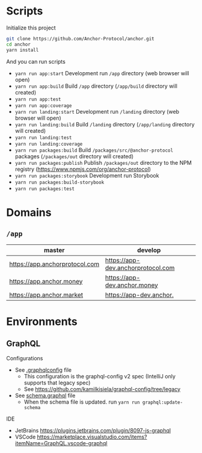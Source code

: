 # Scripts

Initialize this project

```sh
git clone https://github.com/Anchor-Protocol/anchor.git
cd anchor
yarn install
```

And you can run scripts

- `yarn run app:start` Development run `/app` directory (web browser will open)
- `yarn run app:build` Build `/app` directory (`/app/build` directory will created)
- `yarn run app:test`
- `yarn run app:coverage`
- `yarn run landing:start` Development run `/landing` directory (web browser will open)
- `yarn run landing:build` Build `/landing` directory (`/app/landing` directory will created)
- `yarn run landing:test`
- `yarn run landing:coverage`
- `yarn run packages:build` Build `/packages/src/@anchor-protocol` packages (`/packages/out` directory will created)
- `yarn run packages:publish` Publish `/packages/out` directory to the NPM registry (<https://www.npmjs.com/org/anchor-protocol>)
- `yarn run packages:storybook` Development run Storybook
- `yarn run packages:build-storybook`
- `yarn run packages:test`

# Domains

## `/app`

|master                              |develop                                |
|------------------------------------|---------------------------------------|
|<https://app.anchorprotocol.com>    |<https://app-dev.anchorprotocol.com>   |
|<https://app.anchor.money>          |<https://app-dev.anchor.money>         |
|<https://app.anchor.market>         |<https://app-dev.anchor.>              |

# Environments

## GraphQL

Configurations

- See [.graphqlconfig](.graphqlconfig) file
  - This configuration is the graphql-config v2 spec (IntelliJ only supports that legacy spec)
  - See <https://github.com/kamilkisiela/graphql-config/tree/legacy>
- See [schema.graphql](schema.graphql) file
  - When the schema file is updated. run `yarn run graphql:update-schema`

IDE

- JetBrains <https://plugins.jetbrains.com/plugin/8097-js-graphql>
- VSCode <https://marketplace.visualstudio.com/items?itemName=GraphQL.vscode-graphql>
